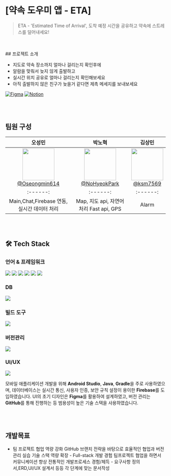 # [약속 도우미 앱  - ETA]
> ETA - 'Estimated Time of Arrival', 도착 예정 시간을 공유하고 약속에 스트레스를 덜어내세요!
<br>
<br>
## 프로젝트 소개

- 지도로 약속 장소까지 얼마나 걸리는지 확인후에
- 알람을 맞춰서 늦지 않게 출발하고
- 실시간 위치 공유로 얼마나 걸리는지 확인해보세요  
- 아직 출발하지 않은 친구가 늦을거 같다면 제촉 메세지를 보내보세요

[![Figma](https://img.shields.io/badge/Figma-BookTheather-FF7262?style=for-the-badge&logo=figma&logoColor=white)](https://www.figma.com/design/00yGg5GKB3haVEu9ZZZyWh/BookTheather?node-id=149-2&p=f)
[![Notion](https://img.shields.io/badge/Notion-Project%20Docs-000000?style=for-the-badge&logo=notion&logoColor=white)](https://www.notion.so/1d501448704d8000bb1dd712c8a95f23)

  <br>
  <br>

  ## 팀원 구성

<div align="center">

| **오성민** | **박노혁** | **김상민** |
| :------: |  :------: | :------: | 
| [<img src="https://avatars.githubusercontent.com/u/106502312?v=4" height=100 width=100><br/> @Oseongmin614](https://github.com/Oseongmin614) | [<img src="https://avatars.githubusercontent.com/u/115188037?v=4" height=100 width=100><br/> @NoHyeokPark](https://github.com/NoHyeokPark) | [<img src="https://avatars.githubusercontent.com/u/134168412?v=4" height=100 width=100><br/> @ksm7569](https://github.com/ksm7569) |
| :------: |  :------: | :------: | 
| Main,Chat,Firebase 연동, 실시간 데이터 처리| Map, 지도 api, 자연어처리 Fast api, GPS |Alarm|
</div>

<br>
<br>

## 🛠️ Tech Stack

### 언어 & 프레임워크
<img src="https://img.shields.io/badge/Android%20Studio-3DDC84?style=for-the-badge&logo=android-studio&logoColor=white">
<img src="https://img.shields.io/badge/Java-ED8B00?style=for-the-badge&logo=openjdk&logoColor=white">
<img src="https://img.shields.io/badge/python-3776AB?style=for-the-badge&logo=python&logoColor=white">
<img src="https://img.shields.io/badge/fastapi-009688?style=for-the-badge&logo=fastapi&logoColor=white">
<img src="https://img.shields.io/badge/uvicorn-222222?style=for-the-badge&logo=uvicorn&logoColor=white">
<img src="https://img.shields.io/badge/huggingface-FFD21F?style=for-the-badge&logo=huggingface&logoColor=black">

### DB
<img src="https://img.shields.io/badge/firebase-FFCA28?style=for-the-badge&logo=firebase&logoColor=white">

### 빌드 도구
<img src="https://img.shields.io/badge/Gradle-02303A?style=for-the-badge&logo=gradle&logoColor=white">

### 버전관리
<img src="https://img.shields.io/badge/github-181717?style=for-the-badge&logo=github&logoColor=white">

### UI/UX
<img src="https://img.shields.io/badge/Figma-F24E1E?style=for-the-badge&logo=figma&logoColor=white">



모바일 애플리케이션 개발을 위해 **Android Studio**, **Java**, **Gradle**을 주로 사용하였으며, 데이터베이스는 실시간 통신, 사용자 인증, 보안 규칙 설정이 용이한 **Firebase**를 도입하였습니다.
UI의 초기 디자인은 **Figma**를 활용하여 설계하였고, 버전 관리는 **GitHub**를 통해 진행하는 등 범용성이 높은 기술 스택을 사용하였습니다.

<br>
<br>

## 개발목표
- 팀 프로젝트 협업 역량 강화
GitHub 브랜치 전략을 바탕으로 효율적인 협업과 버전 관리 실습
기술 스택 역량 확장 - Full-stack 개발 경험
팀프로젝트 협업을 하면서 커뮤니케이션 향상
전통적인 개발프로세스 경험/체득 - 요구사항 정의서,ERD,UI/UX 설계서 등등 각 단계에 맞는 문서작성



